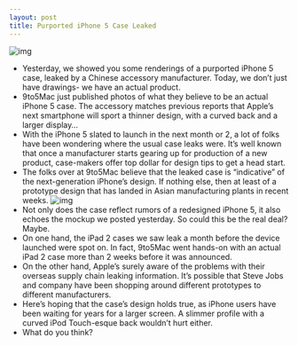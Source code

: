```yaml
---
layout: post
title: Purported iPhone 5 Case Leaked
---
```

![img](http://media.idownloadblog.com/wp-content/uploads/2011/07/iphone-5-case-e1311791407125.jpg)
* Yesterday, we showed you some renderings of a purported iPhone 5 case, leaked by a Chinese accessory manufacturer. Today, we don’t just have drawings- we have an actual product.
* 9to5Mac just published photos of what they believe to be an actual iPhone 5 case. The accessory matches previous reports that Apple’s next smartphone will sport a thinner design, with a curved back and a larger display…
* With the iPhone 5 slated to launch in the next month or 2, a lot of folks have been wondering where the usual case leaks were. It’s well known that once a manufacturer starts gearing up for production of a new product, case-makers offer top dollar for design tips to get a head start.
* The folks over at 9to5Mac believe that the leaked case is “indicative” of the next-generation iPhone’s design. If nothing else, then at least of a prototype design that has landed in Asian manufacturing plants in recent weeks.
![img](http://media.idownloadblog.com/wp-content/uploads/2011/07/iphone-5-e1311791356884.jpg)
* Not only does the case reflect rumors of a redesigned iPhone 5, it also echoes the mockup we posted yesterday. So could this be the real deal? Maybe.
* On one hand, the iPad 2 cases we saw leak a month before the device launched were spot on. In fact, 9to5Mac went hands-on with an actual iPad 2 case more than 2 weeks before it was announced.
* On the other hand, Apple’s surely aware of the problems with their overseas supply chain leaking information. It’s possible that Steve Jobs and company have been shopping around different prototypes to different manufacturers.
* Here’s hoping that the case’s design holds true, as iPhone users have been waiting for years for a larger screen. A slimmer profile with a curved iPod Touch-esque back wouldn’t hurt either.
* What do you think?

